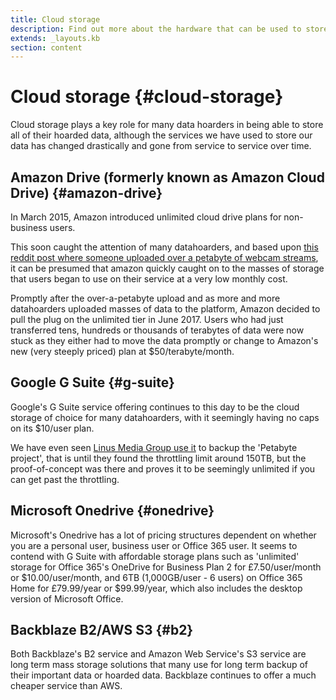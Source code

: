 ```yaml
---
title: Cloud storage
description: Find out more about the hardware that can be used to store all those terabytes (petabytes) of data.
extends: _layouts.kb
section: content
---
```


# Cloud storage {#cloud-storage}

Cloud storage plays a key role for many data hoarders in being able to store all of their hoarded data, although the services we have used to store our data has changed drastically and gone from service to service over time.

## Amazon Drive (formerly known as Amazon Cloud Drive) {#amazon-drive}

In March 2015, Amazon introduced unlimited cloud drive plans for non-business users. 

This soon caught the attention of many datahoarders, and based upon <a href="https://www.reddit.com/r/DataHoarder/comments/5s7q04/i_hit_a_bit_of_a_milestone_today/">this reddit post where someone uploaded over a petabyte of webcam streams</a>, it can be presumed that amazon quickly caught on to the masses of storage that users began to use on their service at a very low monthly cost. 

Promptly after the over-a-petabyte upload and as more and more datahoarders uploaded masses of data to the platform, Amazon decided to pull the plug on the unlimited tier in June 2017. Users who had just transferred tens, hundreds or thousands of terabytes of data were now stuck as they either had to move the data promptly or change to Amazon's new (very steeply priced) plan at $50/terabyte/month.

## Google G Suite {#g-suite}

Google's G Suite service offering continues to this day to be the cloud storage of choice for many datahoarders, with it seemingly having no caps on its $10/user plan. 

We have even seen <a href="https://www.youtube.com/watch?v=y2F0wjoKEhg">Linus Media Group use it</a> to backup the 'Petabyte project', that is until they found the throttling limit around 150TB, but the proof-of-concept was there and proves it to be seemingly unlimited if you can get past the throttling.

## Microsoft Onedrive {#onedrive}

Microsoft's Onedrive has a lot of pricing structures dependent on whether you are a personal user, business user or Office 365 user. It seems to contend with G Suite with affordable storage plans such as 'unlimited' storage for Office 365's OneDrive for Business Plan 2 for £7.50/user/month or $10.00/user/month, and 6TB (1,000GB/user - 6 users) on Office 365 Home for £79.99/year or $99.99/year, which also includes the desktop version of Microsoft Office.

## Backblaze B2/AWS S3 {#b2}

Both Backblaze's B2 service and Amazon Web Service's S3 service are long term mass storage solutions that many use for long term backup of their important data or hoarded data. Backblaze continues to offer a much cheaper service than AWS.